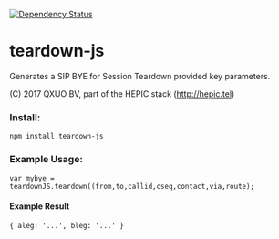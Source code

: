 [![Dependency Status](https://david-dm.org/sipcapture/teardown-js.svg)](https://david-dm.org/sipcapture/teardown-js)

# teardown-js
Generates a SIP BYE for Session Teardown provided key parameters.

(C) 2017 QXUO BV, part of the HEPIC stack (http://hepic.tel)

### Install:
```
npm install teardown-js
```


### Example Usage:
```
var mybye = teardownJS.teardown((from,to,callid,cseq,contact,via,route);
```

#### Example Result
```
{ aleg: '...', bleg: '...' }
```

